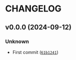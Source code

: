 # CHANGELOG

## v0.0.0 (2024-09-12)

### Unknown

* First commit ([`61b1241`](https://github.com/RPifaut/mylibrary/commit/61b1241f9337490e2713828cc1430853fb3a0c72))

